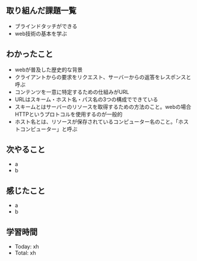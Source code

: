 ## 取り組んだ課題一覧
- ブラインドタッチができる
- web技術の基本を学ぶ
## わかったこと
- webが普及した歴史的な背景
- クライアントからの要求をリクエスト、サーバーからの返答をレスポンスと呼ぶ
- コンテンツを一意に特定するための仕組みがURL
- URLはスキーム・ホスト名・パス名の3つの構成でできている
- スキームとはサーバーのリソースを取得するための方法のこと。webの場合HTTPというプロトコルを使用するのが一般的
- ホスト名とは、リソースが保存されているコンピューター名のこと。「ホストコンピューター」と呼ぶ
## 次やること
- a
- b
## 感じたこと
- a
- b
## 学習時間
- Today: xh
- Total: xh
